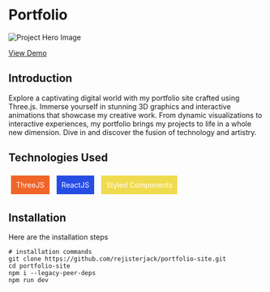 # Portfolio

![Project Hero Image](https://res.cloudinary.com/dktfpedhu/image/upload/v1693660554/portfolio_as99vs.jpg)

[View Demo](https://omnifood-site.vercel.app)

## Introduction

Explore a captivating digital world with my portfolio site crafted using Three.js. Immerse yourself in stunning 3D graphics and interactive animations that showcase my creative work. From dynamic visualizations to interactive experiences, my portfolio brings my projects to life in a whole new dimension. Dive in and discover the fusion of technology and artistry.

## Technologies Used

<div style="background-color: #f06529; color: #fff; padding: 10px; margin: 5px; display: inline-block;">ThreeJS</div>
<div style="background-color: #264de4; color: #fff; padding: 10px; margin: 5px; display: inline-block;">ReactJS</div>
<div style="background-color: #F0DB4F; color: #fff; padding: 10px; margin: 5px; display: inline-block;">Styled Components</div>


## Installation

Here are the installation steps

```shell
# installation commands
git clone https://github.com/rejisterjack/portfolio-site.git
cd portfolio-site
npm i --legacy-peer-deps
npm run dev

